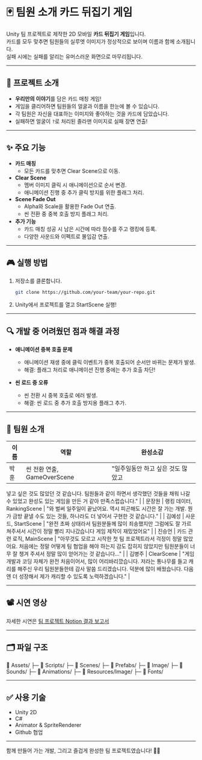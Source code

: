 # 🃏 팀원 소개 카드 뒤집기 게임

Unity 팀 프로젝트로 제작한 2D 모바일 **카드 뒤집기 게임**입니다.  
카드를 모두 맞추면 팀원들의 실루엣 이미지가 정상적으로 보이며 이름과 함께 소개됩니다.  
실패 시에는 실패를 알리는 유머스러운 화면으로 마무리됩니다.

---

## 📌 프로젝트 소개

- **우리만의 이야기**를 담은 카드 매칭 게임!
- 게임을 클리어하면 팀원들의 얼굴과 이름을 한눈에 볼 수 있습니다.
- 각 팀원은 자신을 대표하는 이미지와 좋아하는 것을 카드에 담았습니다.
- 실패하면 얼굴이 `?`로 처리된 졸라맨 이미지로 실패 장면 연출!

---

## ✨ 주요 기능

- **카드 매칭**
  - 모든 카드를 맞추면 Clear Scene으로 이동.
- **Clear Scene**
  - 멤버 이미지 클릭 시 애니메이션으로 순서 변경.
  - 애니메이션 진행 중 추가 클릭 방지를 위한 플래그 처리.
- **Scene Fade Out**
  - Alpha와 Scale을 활용한 Fade Out 연출.
  - 씬 전환 중 중복 호출 방지 플래그 처리.
- **추가 기능**
  - 카드 매칭 성공 시 남은 시간에 따라 점수를 주고 랭킹에 등록.
  - 다양한 사운드와 이펙트로 몰입감 연출.

---

## 🎮 실행 방법

1. 저장소를 클론합니다.
   ```bash
   git clone https://github.com/your-team/your-repo.git
2. Unity에서 프로젝트를 열고 StartScene 실행!

---

## 🔍 개발 중 어려웠던 점과 해결 과정

 - **애니메이션 중복 호출 문제**
   - 애니메이션 재생 중에 클릭 이벤트가 중복 호출되어 순서만 바뀌는 문제가 발생.
   - 해결: 플래그 처리로 애니메이션 진행 중에는 추가 호출 차단!

  - **씬 로드 중 오류**
    - 씬 전환 시 중복 호출로 에러 발생.
    - 해결: 씬 로드 중 추가 호출 방지용 플래그 추가.

---

## 👥 팀원 소개

| 이름 | 역할 | 완성소감 |
|------|-------------------------------|-------------------------------------------------|
| 박훈 | 씬 전환 연출, GameOverScene | "일주일동안 하고 싶은 것도 많았고
넣고 싶은 것도 많았던 것 같습니다.
팀원들과 같이 하면서 생각했던 것들을
채워 나갈 수 있었고 완성도 있는 게임을
만든 거 같아 만족스럽습니다." |
| 문장원 | 랭킹 데이터, RankingScene | "와 벌써 일주일이 끝났어요. 역시 피곤해도 시간은 잘 가는 개발.
뭔가 금방 끝낼 수도 있는 것들, 하나라도 더 넣어서 구현한 것 같습니다." |
| 김예성 | 사운드, StartScene | "완전 초짜 상태라서 팀원분들께 많이 죄송했지만
그럼에도 잘 가르쳐주셔서 시간이 정말 빨리 지나갔습니다 게임 제작이 재밌었어요" |
| 진승언 | 카드 관련 로직, MainScene  | "아무것도 모르고 시작한 첫 팀 프로젝트라서 걱정이 정말 많았어요. 처음에는 정말 어떻게 팀 협업을
해야 하는지 감도 잡히지 않았지만 팀원분들이 너무 잘 챙겨 주셔서 정말 많이 얻어가는 것 같습니다…" |
| 김병주 | ClearScene | "게임개발과 코딩 자체가 완전 처음이어서, 많이 어리바리깠습니다. 저라는 통나무를 들고
캐리를 해주신 우리 팀원분들한테 감사 말씀 드리겠습니다. 덕분에 많이 배웠습니다.
다음엔 더 성장해서 제가 캐리할 수 있도록 노력하겠습니다." |

---

## 📽️ 시연 영상
자세한 시연은 [팀 프로젝트 Notion 결과 보고서]([https://www.notion.so/teamsparta/2222dc3ef51480819634d05124d72d4d](https://www.notion.so/teamsparta/2222dc3ef51480819634d05124d72d4d))

---

## 🗂️ 파일 구조

  📂 Assets/
   ├─ 📁 Scripts/
   ├─ 📁 Scenes/
   ├─ 📁 Prefabs/
   ├─ 📁 Image/
   ├─ 📁 Sounds/
   ├─ 📁 Animations/
   ├─ 📁 Resources/Image/
   ├─ 📁 Fonts/
   
---

## ✅ 사용 기술
- Unity 2D
- C#
- Animator & SpriteRenderer
- Github 협업

---

함께 만들어 가는 개발, 그리고 즐겁게 완성한 팀 프로젝트였습니다! 🚀✨
